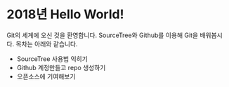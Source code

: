 # 2018년 Hello World!
Git의 세계에 오신 것을 환영합니다.
SourceTree와 Github를 이용해 Git을 배워봅시다.
목차는 아래와 같습니다.
- SourceTree 사용법 익히기
- Github 계정만들고 repo 생성하기
- 오픈소스에 기여해보기